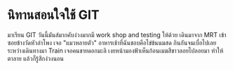 # นิทานสอนใจใช้ GIT

มาเรียน GIT วันนี้มันส์มากคับง่วงมากมี work shop and testing ให้ด้วย 
เดินมาจาก MRT เข้าซอยข้างวัดหัวลำโพง เจอ "แมวหลายตัว"
อาหารเช้าที่ฉันชอบคือไข่ข้นนมสด กินกันจนเบื่อไปเลย
ระหว่างเดินทางมา Train เจอคนขายดอกมะลิ
เงยหน้ามองฟ้าเห็นก้อนเมฆสีขาวลอยไปลอยมา
ทำให้ตาลาย แล้วก็รู้สึกง่วงนอน
